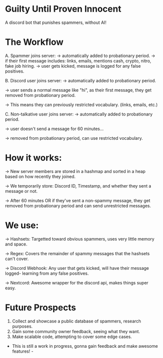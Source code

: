 # Guilty Until Proven Innocent

A discord bot that punishes spammers, without AI!

# The Workflow
A. Spammer joins server:
-> automatically added to probationary period.
-> if their first message includes: links, emails, mentions cash, crypto, nitro, fake job hiring.
-> user gets kicked, message is logged for any false positives.

B. Discord user joins server:
-> automatically added to probationary period.

-> user sends a normal message like "hi", as their first message, they get removed from probationary period.

-> This means they can previously restricted vocabulary. (links, emails, etc.)

C. Non-talkative user joins server:
-> automatically added to probationary period.

-> user doesn't send a message for 60 minutes...

-> removed from probationary period, can use restricted vocabulary.

# How it works:
-> New server members are stored in a hashmap and sorted in a heap based on how recently they joined.

-> We temporarily store: Discord ID, Timestamp, and whether they sent a message or not.

-> After 60 minutes OR if they've sent a non-spammy message, they get removed from probationary period and can send unrestricted messages.

# We use:
-> Hashsets: Targetted toward obvious spammers, uses very little memory and space.

-> Regex: Covers the remainder of spammy messages that the hashsets can't cover.

-> Discord Webhook: Any user that gets kicked, will have their message logged- learning from any false positives.

-> Nextcord: Awesome wrapper for the discord api, makes things super easy.

# Future Prospects
1. Collect and showcase a public database of spammers, research purposes.
2. Gain some community owner feedback, seeing what they want.
3. Make scalable code, attempting to cover some edge cases.

- This is still a work in progress, gonna gain feedback and make awesome features! -

